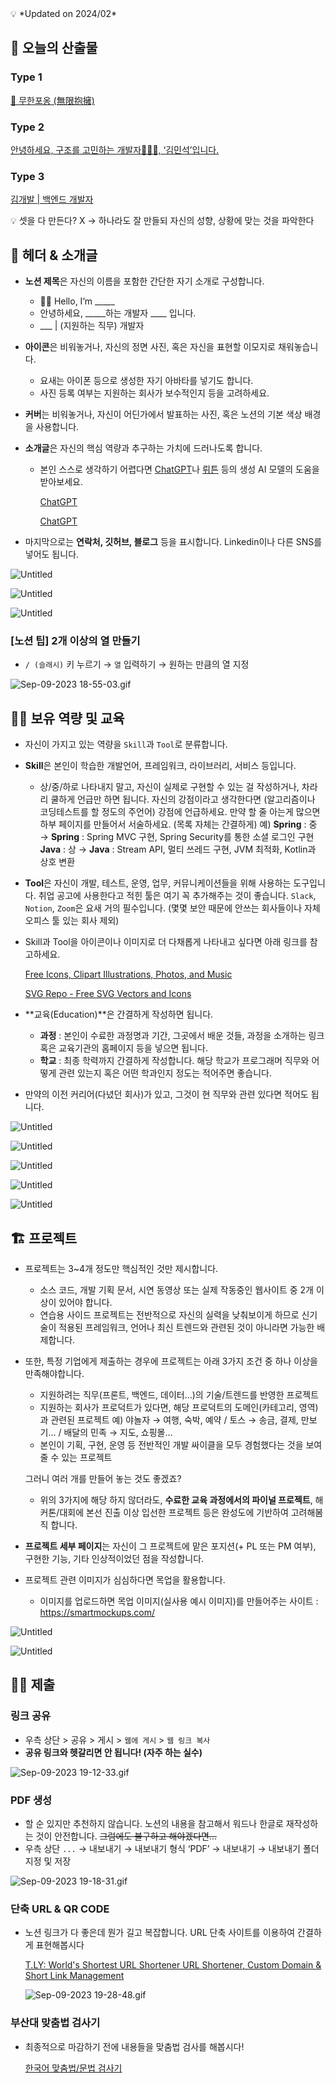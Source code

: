 <aside>
💡 *Updated on 2024/02*

</aside>

## 🎁 오늘의 산출물

### Type 1

[👋 무한포옹 (無限抱擁)](https://www.notion.so/#)

### Type 2

[안녕하세요, 구조를 고민하는 개발자👨🏻‍💻, ‘김민석’입니다.](https://www.notion.so/#)

### Type 3

[김개발 | 백엔드 개발자](https://www.notion.so/#)

<aside>
💡 셋을 다 만든다? X → 하나라도 잘 만들되 자신의 성향, 상황에 맞는 것을 파악한다

</aside>

## 🎤 헤더 & 소개글

- **노션 제목**은 자신의 이름을 포함한 간단한 자기 소개로 구성합니다.
    - 👋🏻 Hello, I’m _____
    - 안녕하세요, _____하는 개발자 ____ 입니다.
    - ___ | (지원하는 직무) 개발자
- **아이콘**은 비워놓거나, 자신의 정면 사진, 혹은 자신을 표현할 이모지로 채워놓습니다.
    - 요새는 아이폰 등으로 생성한 자기 아바타를 넣기도 합니다.
    - 사진 등록 여부는 지원하는 회사가 보수적인지 등을 고려하세요.
- **커버**는 비워놓거나, 자신이 어딘가에서 발표하는 사진, 혹은 노션의 기본 색상 배경을 사용합니다.
- **소개글**은 자신의 핵심 역량과 추구하는 가치에 드러나도록 합니다.
    - 본인 스스로 생각하기 어렵다면 [ChatGPT](https://chat.openai.com/)나 [뤼튼](https://wrtn.ai/) 등의 생성 AI 모델의 도움을 받아보세요.
        
        [ChatGPT](https://chat.openai.com/share/809404c2-1a9e-4225-8dce-d233fc0aed8b)
        
        [ChatGPT](https://chat.openai.com/share/61015de3-370f-43d7-94b7-01389f9cd6ff)
        
- 마지막으로는 **연락처, 깃허브, 블로그** 등을 표시합니다. Linkedin이나 다른 SNS를 넣어도 됩니다.

![Untitled](https://prod-files-secure.s3.us-west-2.amazonaws.com/e6f75295-c223-4a75-8068-c00c38e6b272/f0142496-4ac6-4b7b-b47d-acd24f0c597a/Untitled.png)

![Untitled](https://prod-files-secure.s3.us-west-2.amazonaws.com/e6f75295-c223-4a75-8068-c00c38e6b272/4e8ee2de-b3b7-4a50-bb58-63c679ea7b21/Untitled.png)

![Untitled](https://prod-files-secure.s3.us-west-2.amazonaws.com/e6f75295-c223-4a75-8068-c00c38e6b272/7309108e-43fa-49f8-85f8-0fe832f3ea6c/Untitled.png)

### **[노션 팁] 2개 이상의 열 만들기**

- `/ (슬래시)`  키 누르기 →  `열` 입력하기 → 원하는 만큼의 열 지정

![Sep-09-2023 18-55-03.gif](https://prod-files-secure.s3.us-west-2.amazonaws.com/e6f75295-c223-4a75-8068-c00c38e6b272/b6f08c0f-dc29-4773-890a-ccc96c87d522/Sep-09-2023_18-55-03.gif)

## 👷🏻 보유 역량 및 교육

- 자신이 가지고 있는 역량을 `Skill`과 `Tool`로 분류합니다.
- **Skill**은 본인이 학습한 개발언어, 프레임워크, 라이브러리, 서비스 등입니다.
    - 상/중/하로 나타내지 말고, 자신이 실제로 구현할 수 있는 걸 작성하거나, 차라리 쿨하게 언급만 하면 됩니다. 자신의 강점이라고 생각한다면 (알고리즘이나 코딩테스트를 할 정도의 주언어) 강점에 언급하세요. 만약 할 줄 아는게 많으면 하부 페이지를 만들어서 서술하세요. (목록 자체는 간결하게)
    예) **Spring** : 중 → **Spring** : Spring MVC 구현, Spring Security를 통한 소셜 로그인 구현
    **Java** : 상 → **Java** :  Stream API, 멀티 쓰레드 구현, JVM 최적화, Kotlin과 상호 변환
- **Tool**은 자신이 개발, 테스트, 운영, 업무, 커뮤니케이션들을 위해 사용하는 도구입니다. 취업 공고에 사용한다고 적힌 툴은 여기 꼭 추가해주는 것이 좋습니다. `Slack`, `Notion`, `Zoom`은 요새 거의 필수입니다. (몇몇 보안 때문에 안쓰는 회사들이나 자체 오피스 툴 있는 회사 제외)
- Skill과 Tool을 아이콘이나 이미지로 더 다채롭게 나타내고 싶다면 아래 링크를 참고하세요.
    
    [Free Icons, Clipart Illustrations, Photos, and Music](https://icons8.com/)
    
    [SVG Repo - Free SVG Vectors and Icons](https://www.svgrepo.com/)
    
- **교육(Education)**은 간결하게 작성하면 됩니다.
    - **과정** : 본인이 수료한 과정명과 기간, 그곳에서 배운 것들, 과정을 소개하는 링크 혹은 교육기관의 홈페이지 등을 넣으면 됩니다.
    - **학교** : 최종 학력까지 간결하게 작성합니다. 해당 학교가 프로그래머 직무와 어떻게 관련 있는지 혹은 어떤 학과인지 정도는 적어주면 좋습니다.
- 만약의 이전 커리어(다녔던 회사)가 있고, 그것이 현 직무와 관련 있다면 적어도 됩니다.

![Untitled](https://prod-files-secure.s3.us-west-2.amazonaws.com/e6f75295-c223-4a75-8068-c00c38e6b272/a1ca7c8f-ab52-4537-b9d6-b701b73fc528/Untitled.png)

![Untitled](https://prod-files-secure.s3.us-west-2.amazonaws.com/e6f75295-c223-4a75-8068-c00c38e6b272/ce44b5c7-25cb-4d32-9046-451bea430a51/Untitled.png)

![Untitled](https://prod-files-secure.s3.us-west-2.amazonaws.com/e6f75295-c223-4a75-8068-c00c38e6b272/46ac2c0a-c1ec-48b7-b306-2619a830b3b3/Untitled.png)

![Untitled](https://prod-files-secure.s3.us-west-2.amazonaws.com/e6f75295-c223-4a75-8068-c00c38e6b272/0e25f39d-82da-40a7-b676-cfc24c454fa3/Untitled.png)

![Untitled](https://prod-files-secure.s3.us-west-2.amazonaws.com/e6f75295-c223-4a75-8068-c00c38e6b272/e0b78ec1-2cfb-4d39-8896-e6bb69abcb94/Untitled.png)

## 🏗️ 프로젝트

- 프로젝트는 3~4개 정도만 핵심적인 것만 제시합니다.
    - 소스 코드, 개발 기획 문서, 시연 동영상 또는 실제 작동중인 웹사이트 중 2개 이상이 있어야 합니다.
    - 연습용 사이드 프로젝트는 전반적으로 자신의 실력을 낮춰보이게 하므로 신기술이 적용된 프레임워크, 언어나 최신 트렌드와 관련된 것이 아니라면 가능한 배제합니다.
- 또한, 특정 기업에게 제출하는 경우에 프로젝트는 아래 3가지 조건 중 하나 이상을 만족해야합니다.
    - 지원하려는 직무(프론트, 백엔드, 데이터…)의 기술/트렌드를 반영한 프로젝트
    - 지원하는 회사가 프로덕트가 있다면, 해당 프로덕트의 도메인(카테고리, 영역)과 관련된 프로젝트
    예) 야놀자 → 여행, 숙박, 예약 / 토스 → 송금, 결제, 만보기… / 배달의 민족 → 지도, 쇼핑몰…
    - 본인이 기획, 구현, 운영 등 전반적인 개발 싸이클을 모두 경험했다는 것을 보여줄 수 있는 프로젝트
    
    그러니 여러 개를 만들어 놓는 것도 좋겠죠?
    
    - 위의 3가지에 해당 하지 않더라도, **수료한 교육 과정에서의 파이널 프로젝트**, 해커톤/대회에 본선 진출 이상 입선한 프로젝트 등은 완성도에 기반하여 고려해봄직 합니다.
- **프로젝트 세부 페이지**는 자신이 그 프로젝트에 맡은 포지션(+ PL 또는 PM 여부), 구현한 기능, 기타 인상적이었던 점을 작성합니다.
- 프로젝트 관련 이미지가 심심하다면 목업을 활용합니다.
    - 이미지를 업로드하면 목업 이미지(실사용 예시 이미지)를 만들어주는 사이트 : https://smartmockups.com/

![Untitled](https://prod-files-secure.s3.us-west-2.amazonaws.com/e6f75295-c223-4a75-8068-c00c38e6b272/d34562d1-c2dc-4d2b-b45f-28b7cb78f698/Untitled.png)

![Untitled](https://prod-files-secure.s3.us-west-2.amazonaws.com/e6f75295-c223-4a75-8068-c00c38e6b272/b191a064-ba72-436f-a946-410c188c6fc9/Untitled.png)

## 🙆🏻 제출

### 링크 공유

- 우측 상단 > 공유 > 게시 > `웹에 게시` > `웹 링크 복사`
- **공유 링크와 헷갈리면 안 됩니다! (자주 하는 실수)**

![Sep-09-2023 19-12-33.gif](https://prod-files-secure.s3.us-west-2.amazonaws.com/e6f75295-c223-4a75-8068-c00c38e6b272/4a9f5407-f1e4-4d5b-940d-0750a71b6ef3/Sep-09-2023_19-12-33.gif)

### PDF 생성

- 할 순 있지만 추천하지 않습니다. 노션의 내용을 참고해서 워드나 한글로 재작성하는 것이 안전합니다. ~~그럼에도 불구하고 해야겠다면…~~
- 우측 상단 `...` → 내보내기 → 내보내기 형식 ‘PDF’ → 내보내기 → 내보내기 폴더 지정 및 저장

![Sep-09-2023 19-18-31.gif](https://prod-files-secure.s3.us-west-2.amazonaws.com/e6f75295-c223-4a75-8068-c00c38e6b272/31f88d71-5240-434a-a334-dac5ade0969c/Sep-09-2023_19-18-31.gif)

### 단축 URL & QR CODE

- 노션 링크가 다 좋은데 뭔가 길고 복잡합니다. URL 단축 사이트를 이용하여 간결하게 표현해봅시다
    
    [T.LY: World's Shortest URL Shortener URL Shortener, Custom Domain & Short Link Management](https://t.ly/)
    
    ![Sep-09-2023 19-28-48.gif](https://prod-files-secure.s3.us-west-2.amazonaws.com/e6f75295-c223-4a75-8068-c00c38e6b272/37bf01c4-e38e-4857-a015-8dc6faf4fdb8/Sep-09-2023_19-28-48.gif)
    

### 부산대 맞춤법 검사기

- 최종적으로 마감하기 전에 내용들을 맞춤법 검사를 해봅시다!
    
    [한국어 맞춤법/문법 검사기](http://speller.cs.pusan.ac.kr/)
